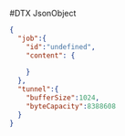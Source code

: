 #DTX JsonObject
```json
{
  "job":{
    "id":"undefined",
    "content": {
    
    }
  },
  "tunnel":{
    "bufferSize":1024,
    "byteCapacity":8388608
  }
}
```